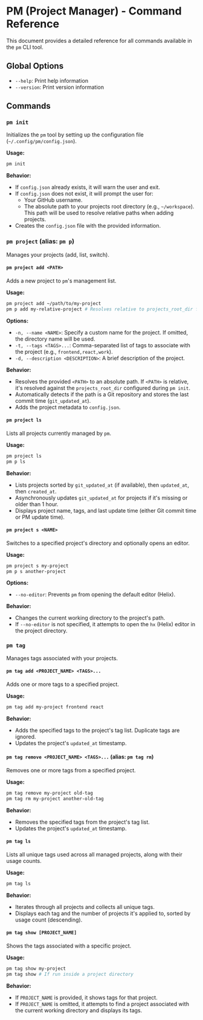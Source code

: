 # PM (Project Manager) - Command Reference

This document provides a detailed reference for all commands available in the `pm` CLI tool.

## Global Options

*   `--help`: Print help information
*   `--version`: Print version information

## Commands

### `pm init`

Initializes the `pm` tool by setting up the configuration file (`~/.config/pm/config.json`).

**Usage:**

```bash
pm init
```

**Behavior:**

*   If `config.json` already exists, it will warn the user and exit.
*   If `config.json` does not exist, it will prompt the user for:
    *   Your GitHub username.
    *   The absolute path to your projects root directory (e.g., `~/workspace`). This path will be used to resolve relative paths when adding projects.
*   Creates the `config.json` file with the provided information.

### `pm project` (alias: `pm p`)

Manages your projects (add, list, switch).

#### `pm project add <PATH>`

Adds a new project to `pm`'s management list.

**Usage:**

```bash
pm project add ~/path/to/my-project
pm p add my-relative-project # Resolves relative to projects_root_dir from pm init
```

**Options:**

*   `-n, --name <NAME>`: Specify a custom name for the project. If omitted, the directory name will be used.
*   `-t, --tags <TAGS>...`: Comma-separated list of tags to associate with the project (e.g., `frontend,react,work`).
*   `-d, --description <DESCRIPTION>`: A brief description of the project.

**Behavior:**

*   Resolves the provided `<PATH>` to an absolute path. If `<PATH>` is relative, it's resolved against the `projects_root_dir` configured during `pm init`.
*   Automatically detects if the path is a Git repository and stores the last commit time (`git_updated_at`).
*   Adds the project metadata to `config.json`.

#### `pm project ls`

Lists all projects currently managed by `pm`.

**Usage:**

```bash
pm project ls
pm p ls
```

**Behavior:**

*   Lists projects sorted by `git_updated_at` (if available), then `updated_at`, then `created_at`.
*   Asynchronously updates `git_updated_at` for projects if it's missing or older than 1 hour.
*   Displays project name, tags, and last update time (either Git commit time or PM update time).

#### `pm project s <NAME>`

Switches to a specified project's directory and optionally opens an editor.

**Usage:**

```bash
pm project s my-project
pm p s another-project
```

**Options:**

*   `--no-editor`: Prevents `pm` from opening the default editor (Helix).

**Behavior:**

*   Changes the current working directory to the project's path.
*   If `--no-editor` is not specified, it attempts to open the `hx` (Helix) editor in the project directory.

### `pm tag`

Manages tags associated with your projects.

#### `pm tag add <PROJECT_NAME> <TAGS>...`

Adds one or more tags to a specified project.

**Usage:**

```bash
pm tag add my-project frontend react
```

**Behavior:**

*   Adds the specified tags to the project's tag list. Duplicate tags are ignored.
*   Updates the project's `updated_at` timestamp.

#### `pm tag remove <PROJECT_NAME> <TAGS>...` (alias: `pm tag rm`)

Removes one or more tags from a specified project.

**Usage:**

```bash
pm tag remove my-project old-tag
pm tag rm my-project another-old-tag
```

**Behavior:**

*   Removes the specified tags from the project's tag list.
*   Updates the project's `updated_at` timestamp.

#### `pm tag ls`

Lists all unique tags used across all managed projects, along with their usage counts.

**Usage:**

```bash
pm tag ls
```

**Behavior:**

*   Iterates through all projects and collects all unique tags.
*   Displays each tag and the number of projects it's applied to, sorted by usage count (descending).

#### `pm tag show [PROJECT_NAME]`

Shows the tags associated with a specific project.

**Usage:**

```bash
pm tag show my-project
pm tag show # If run inside a project directory
```

**Behavior:**

*   If `PROJECT_NAME` is provided, it shows tags for that project.
*   If `PROJECT_NAME` is omitted, it attempts to find a project associated with the current working directory and displays its tags.

